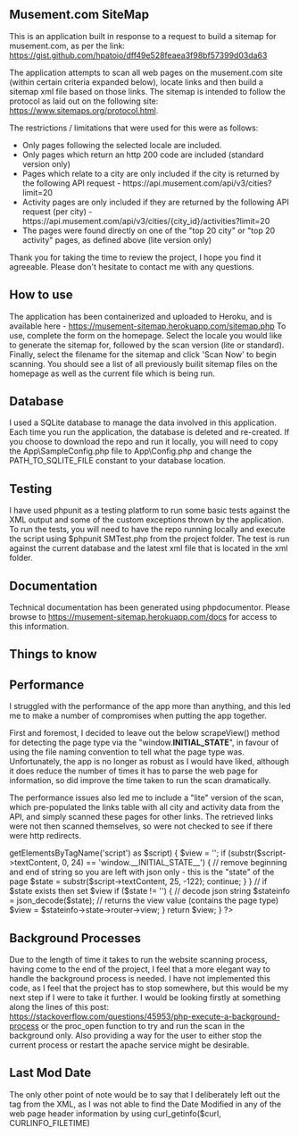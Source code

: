 Musement.com SiteMap
-------------------------------------------------------------------------------
This is an application built in response to a request to build a sitemap for musement.com, as per the link:
https://gist.github.com/hpatoio/dff49e528feaea3f98bf57399d03da63

The application attempts to scan all web pages on the musement.com site (within certain criteria expanded below), locate links and then build a sitemap xml file based on those links. The sitemap is intended to follow the protocol as laid out on the following site: https://www.sitemaps.org/protocol.html.

The restrictions / limitations that were used for this were as follows:
<ul>
<li>Only pages following the selected locale are included.</li>
<li>Only pages which return an http 200 code are included (standard version only)</li>
<li>Pages which relate to a city are only included if the city is returned by the following API request - https://api.musement.com/api/v3/cities?limit=20</li>
<li>Activity pages are only included if they are returned by the following API request (per city) - https://api.musement.com/api/v3/cities/{city_id}/activities?limit=20</li>
<li>The pages were found directly on one of the "top 20 city" or "top 20 activity" pages, as defined above (lite version only)</li>
</ul>

Thank you for taking the time to review the project, I hope you find it agreeable. Please don't hesitate to contact me with any questions.

How to use
-------------------------------------------------------------------------------
The application has been containerized and uploaded to Heroku, and is available here - https://musement-sitemap.herokuapp.com/sitemap.php
To use, complete the form on the homepage. Select the locale you would like to generate the sitemap for, followed by the scan version (lite or standard). Finally, select the filename for the sitemap and click 'Scan Now' to begin scanning. You should see a list of all previously builit sitemap files on the homepage as well as the current file which is being run.

Database
-------------------------------------------------------------------------------
I used a SQLite database to manage the data involved in this application. Each time you run the application, the database is deleted and re-created.
If you choose to download the repo and run it locally, you will need to copy the App\SampleConfig.php file to App\Config.php and change the PATH_TO_SQLITE_FILE constant to your database location.

Testing
-------------------------------------------------------------------------------
I have used phpunit as a testing platform to run some basic tests against the XML output and some of the custom exceptions thrown by the application.
To run the tests, you will need to have the repo running locally and execute the script using $phpunit SMTest.php from the project folder. The test is run against the current database and the latest xml file that is located in the xml folder.

Documentation
-------------------------------------------------------------------------------
Technical documentation has been generated using phpdocumentor. Please browse to https://musement-sitemap.herokuapp.com/docs for access to this information.

Things to know
-------------------------------------------------------------------------------
Performance
-----------
I struggled with the performance of the app more than anything, and this led me to make a number of compromises when putting the app together.

First and foremost, I decided to leave out the below scrapeView() method for detecting the page type via the "window.__INITIAL_STATE__", in favour of using the file naming convention to tell what the page type was. Unfortunately, the app is no longer as robust as I would have liked, although it does reduce the number of times it has to parse the web page for information, so did improve the time taken to run the scan dramatically.

The performance issues also led me to include a "lite" version of the scan, which pre-populated the links table with all city and activity data from the API, and simply scanned these pages for other links. The retrieved links were not then scanned themselves, so were not checked to see if there were http redirects.
<?php
private function scrapeView($xml) {
  // define $state and $view  as empty strings
  $state = ''; $view = '';

  // locate the window.__INITIAL_STATE__ script which contains page details
  foreach($xml->getElementsByTagName('script') as $script) {
    $view = '';
    if (substr($script->textContent, 0, 24) == 'window.__INITIAL_STATE__') {
      // remove beginning and end of string so you are left with json only - this is the "state" of the page
      $state = substr($script->textContent, 25, -122);
      continue;
    }
  }
  // if $state exists then set $view
  if ($state != '') {
    // decode json string
    $stateinfo = json_decode($state);
    // returns the view value (contains the page type)
    $view = $stateinfo->state->router->view;
  }

  return $view;
}
?>

Background Processes
--------------------
Due to the length of time it takes to run the website scanning process, having come to the end of the project, I feel that a more elegant way to handle the background process is needed. I have not implemented this code, as I feel that the project has to stop somewhere, but this would be my next step if I were to take it further. I would be looking firstly at something along the lines of this post: https://stackoverflow.com/questions/45953/php-execute-a-background-process or the proc_open function to try and run the scan in the background only. Also providing a way for the user to either stop the current process or restart the apache service might be desirable.

Last Mod Date
-------------
The only other point of note would be to say that I deliberately left out the <lastmod> tag from the XML, as I was not able to find the Date Modified in any of the web page header information by using curl_getinfo($curl,  CURLINFO_FILETIME)
